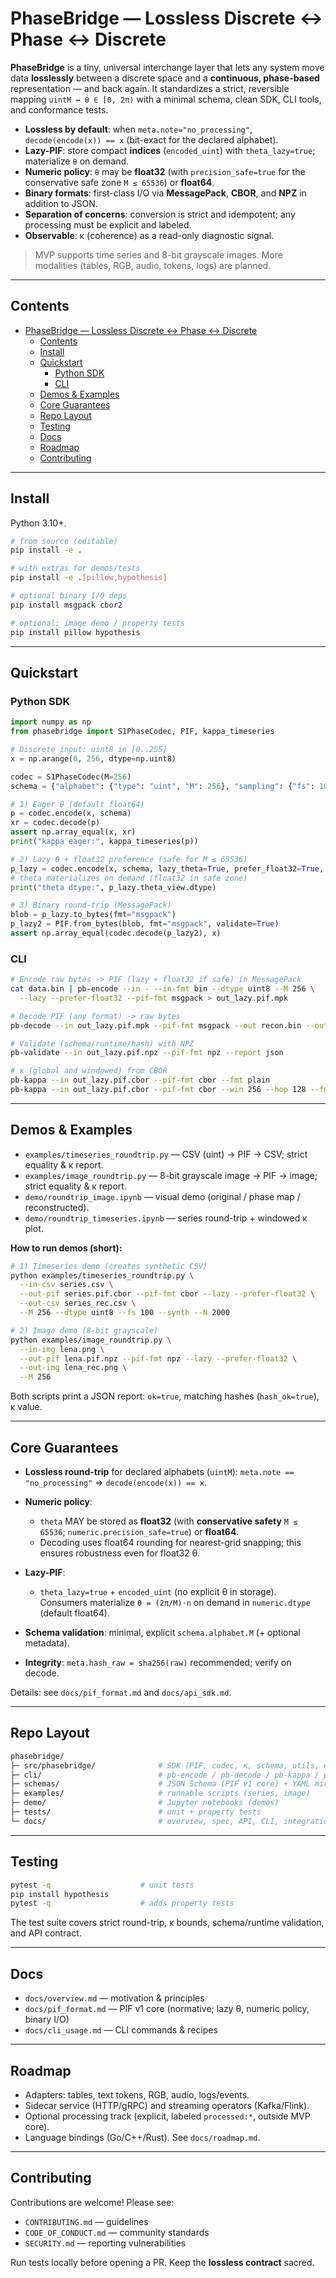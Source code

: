 # PhaseBridge — Lossless Discrete ↔ Phase ↔ Discrete

**PhaseBridge** is a tiny, universal interchange layer that lets any system move data **losslessly** between a discrete space and a **continuous, phase-based** representation — and back again. It standardizes a strict, reversible mapping `uintM ↔ θ ∈ [0, 2π)` with a minimal schema, clean SDK, CLI tools, and conformance tests.

* **Lossless by default**: when `meta.note="no_processing"`, `decode(encode(x)) == x` (bit-exact for the declared alphabet).
* **Lazy-PIF**: store compact **indices** (`encoded_uint`) with `theta_lazy=true`; materialize `θ` on demand.
* **Numeric policy**: `θ` may be **float32** (with `precision_safe=true` for the conservative safe zone `M ≤ 65536`) or **float64**.
* **Binary formats**: first-class I/O via **MessagePack**, **CBOR**, and **NPZ** in addition to JSON.
* **Separation of concerns**: conversion is strict and idempotent; any processing must be explicit and labeled.
* **Observable**: κ (coherence) as a read-only diagnostic signal.

> MVP supports time series and 8-bit grayscale images. More modalities (tables, RGB, audio, tokens, logs) are planned.

---

## Contents

- [PhaseBridge — Lossless Discrete ↔ Phase ↔ Discrete](#phasebridge--lossless-discrete--phase--discrete)
  - [Contents](#contents)
  - [Install](#install)
  - [Quickstart](#quickstart)
    - [Python SDK](#python-sdk)
    - [CLI](#cli)
  - [Demos \& Examples](#demos--examples)
  - [Core Guarantees](#core-guarantees)
  - [Repo Layout](#repo-layout)
  - [Testing](#testing)
  - [Docs](#docs)
  - [Roadmap](#roadmap)
  - [Contributing](#contributing)

---

## Install

Python 3.10+.

```bash
# from source (editable)
pip install -e .

# with extras for demos/tests
pip install -e .[pillow,hypothesis]

# optional binary I/O deps
pip install msgpack cbor2

# optional: image demo / property tests
pip install pillow hypothesis
```

---

## Quickstart

### Python SDK

```python
import numpy as np
from phasebridge import S1PhaseCodec, PIF, kappa_timeseries

# Discrete input: uint8 in [0..255]
x = np.arange(0, 256, dtype=np.uint8)

codec = S1PhaseCodec(M=256)
schema = {"alphabet": {"type": "uint", "M": 256}, "sampling": {"fs": 100.0}}

# 1) Eager θ (default float64)
p = codec.encode(x, schema)
xr = codec.decode(p)
assert np.array_equal(x, xr)
print("kappa eager:", kappa_timeseries(p))

# 2) Lazy θ + float32 preference (safe for M ≤ 65536)
p_lazy = codec.encode(x, schema, lazy_theta=True, prefer_float32=True, allow_downgrade=True)
# theta materializes on demand (float32 in safe zone)
print("theta dtype:", p_lazy.theta_view.dtype)

# 3) Binary round-trip (MessagePack)
blob = p_lazy.to_bytes(fmt="msgpack")
p_lazy2 = PIF.from_bytes(blob, fmt="msgpack", validate=True)
assert np.array_equal(codec.decode(p_lazy2), x)
```

### CLI

```bash
# Encode raw bytes -> PIF (lazy + float32 if safe) in MessagePack
cat data.bin | pb-encode --in - --in-fmt bin --dtype uint8 --M 256 \
  --lazy --prefer-float32 --pif-fmt msgpack > out_lazy.pif.mpk

# Decode PIF (any format) -> raw bytes
pb-decode --in out_lazy.pif.mpk --pif-fmt msgpack --out recon.bin --out-fmt bin

# Validate (schema/runtime/hash) with NPZ
pb-validate --in out_lazy.pif.npz --pif-fmt npz --report json

# κ (global and windowed) from CBOR
pb-kappa --in out_lazy.pif.cbor --pif-fmt cbor --fmt plain
pb-kappa --in out_lazy.pif.cbor --pif-fmt cbor --win 256 --hop 128 --fmt csv > kappa_windowed.csv
```

---

## Demos & Examples

* `examples/timeseries_roundtrip.py` — CSV (uint) → PIF → CSV; strict equality & κ report.
* `examples/image_roundtrip.py` — 8-bit grayscale image → PIF → image; strict equality & κ report.
* `demo/roundtrip_image.ipynb` — visual demo (original / phase map / reconstructed).
* `demo/roundtrip_timeseries.ipynb` — series round-trip + windowed κ plot.

**How to run demos (short):**

```bash
# 1) Timeseries demo (creates synthetic CSV)
python examples/timeseries_roundtrip.py \
  --in-csv series.csv \
  --out-pif series.pif.cbor --pif-fmt cbor --lazy --prefer-float32 \
  --out-csv series_rec.csv \
  --M 256 --dtype uint8 --fs 100 --synth --N 2000

# 2) Image demo (8-bit grayscale)
python examples/image_roundtrip.py \
  --in-img lena.png \
  --out-pif lena.pif.npz --pif-fmt npz --lazy --prefer-float32 \
  --out-img lena_rec.png \
  --M 256
```

Both scripts print a JSON report: `ok=true`, matching hashes (`hash_ok=true`), κ value.

---

## Core Guarantees

* **Lossless round-trip** for declared alphabets (`uintM`):
  `meta.note == "no_processing"` ⇒ `decode(encode(x)) == x`.

* **Numeric policy**:

  * `theta` MAY be stored as **float32** (with **conservative safety** `M ≤ 65536`; `numeric.precision_safe=true`) or **float64**.
  * Decoding uses float64 rounding for nearest-grid snapping; this ensures robustness even for float32 θ.

* **Lazy-PIF**:

  * `theta_lazy=true` + `encoded_uint` (no explicit θ in storage).
    Consumers materialize `θ = (2π/M)⋅n` on demand in `numeric.dtype` (default float64).

* **Schema validation**: minimal, explicit `schema.alphabet.M` (+ optional metadata).

* **Integrity**: `meta.hash_raw = sha256(raw)` recommended; verify on decode.

Details: see `docs/pif_format.md` and `docs/api_sdk.md`.

---

## Repo Layout

```bash
phasebridge/
├─ src/phasebridge/              # SDK (PIF, codec, κ, schema, utils, errors)
├─ cli/                          # pb-encode / pb-decode / pb-kappa / pb-validate
├─ schemas/                      # JSON Schema (PIF v1 core) + YAML mirror
├─ examples/                     # runnable scripts (series, image)
├─ demo/                         # Jupyter notebooks (demos)
├─ tests/                        # unit + property tests
└─ docs/                         # overview, spec, API, CLI, integration, roadmap, ADRs
```

---

## Testing

```bash
pytest -q                    # unit tests
pip install hypothesis
pytest -q                    # adds property tests
```

The test suite covers strict round-trip, κ bounds, schema/runtime validation, and API contract.

---

## Docs

* `docs/overview.md` — motivation & principles
* `docs/pif_format.md` — PIF v1 core (normative; lazy θ, numeric policy, binary I/O)
* `docs/cli_usage.md` — CLI commands & recipes

---

## Roadmap

* Adapters: tables, text tokens, RGB, audio, logs/events.
* Sidecar service (HTTP/gRPC) and streaming operators (Kafka/Flink).
* Optional processing track (explicit, labeled `processed:*`, outside MVP core).
* Language bindings (Go/C++/Rust). See `docs/roadmap.md`.

---

## Contributing

Contributions are welcome! Please see:

* `CONTRIBUTING.md` — guidelines
* `CODE_OF_CONDUCT.md` — community standards
* `SECURITY.md` — reporting vulnerabilities

Run tests locally before opening a PR. Keep the **lossless contract** sacred.
